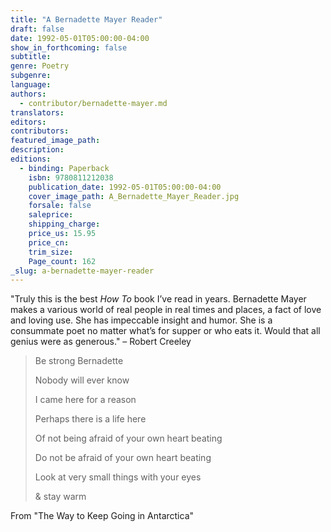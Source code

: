 ```yaml
---
title: "A Bernadette Mayer Reader"
draft: false
date: 1992-05-01T05:00:00-04:00
show_in_forthcoming: false
subtitle:
genre: Poetry
subgenre:
language:
authors:
  - contributor/bernadette-mayer.md
translators:
editors:
contributors:
featured_image_path:
description:
editions:
  - binding: Paperback
    isbn: 9780811212038
    publication_date: 1992-05-01T05:00:00-04:00
    cover_image_path: A_Bernadette_Mayer_Reader.jpg
    forsale: false
    saleprice:
    shipping_charge:
    price_us: 15.95
    price_cn:
    trim_size:
    Page_count: 162
_slug: a-bernadette-mayer-reader
---
```


"Truly this is the best _How To_ book I’ve read in years. Bernadette Mayer makes a various world of real people in real times and places, a fact of love and loving use. She has impeccable insight and humor. She is a consummate poet no matter what’s for supper or who eats it. Would that all genius were as generous." – Robert Creeley

> Be strong Bernadette
> 
> Nobody will ever know
> 
> I came here for a reason
> 
> Perhaps there is a life here
> 
> Of not being afraid of your own heart beating
> 
> Do not be afraid of your own heart beating
> 
> Look at very small things with your eyes
> 
> & stay warm

From "The Way to Keep Going in Antarctica"

